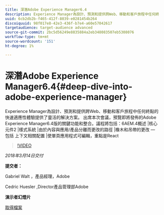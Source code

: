 ```yaml
---
title: 深潛Adobe Experience Manager6.4
description: Experience Manager為設計、預測和提供跨Web、移動和客戶旅程中任何終點的快速適應性體驗提供了靈活的解決方案。 出席本次會議，預覽即將發佈的Adobe Experience Manager6.4版的關鍵功能和整合。
uuid: 6cb2db2b-f465-412f-8039-e0281454b264
discoiquuid: 98f017e8-42e3-436f-b7e4-a60e57042617
targetaudience: target-audience advanced
source-git-commit: 2bc5d56249e8835884a2eb348083507eb5308076
workflow-type: tm+mt
source-wordcount: '151'
ht-degree: 1%

---
```



# 深潛Adobe Experience Manager6.4{#deep-dive-into-adobe-experience-manager}

Experience Manager為設計、預測和提供跨Web、移動和客戶旅程中任何終點的快速適應性體驗提供了靈活的解決方案。 出席本次會議，預覽即將發佈的Adobe Experience Manager6.4版的關鍵功能和整合。議程將包括：6AEM.4概述 |核心元件2 |樣式系統 |由於內容與應用/產品分離而更改的路徑 |橡木和吊帶的更改 — 包括 上下文相關配置 |使單頁應用程式可編輯，重點是React

>[!VIDEO](https://video.tv.adobe.com/v/21749/?quality=9)

*2018年3月14日交付*

**提交者：**

Gabriel Walt ，產品經理，Adobe

Cedric Huesler ,Director產品管理部Adobe

**演示者幻燈片**

[取得檔案](assets/aem64-developerupdate31418.pdf)

<!--
[Get back to the Overview](https://helpx.adobe.com/experience-manager/kt/eseminars/gems/aem-index.html)
-->
